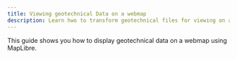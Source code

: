 ```yaml
---
title: Viewing geotechnical Data on a webmap
description: Learn hwo to transform geotechnical files for viewing on a webmap
---
```


This guide shows you how to display geotechnical data on a webmap using MapLibre.

<!-- Guides lead a user through a specific task they want to accomplish, often with a sequence of steps.
Writing a good guide requires thinking about what your users are trying to do.

## Further reading

- Read [about how-to guides](https://diataxis.fr/how-to-guides/) in the Diátaxis framework -->